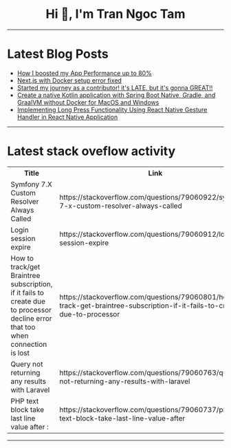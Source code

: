 <h1 align="center">Hi 👋, I'm Tran Ngoc Tam</h1>

---

# Latest Blog Posts 
<!-- BLOG-POST-LIST:START -->
- [How I boosted my App Performance up to 80%](https://dev.to/suyashdev/how-i-boosted-my-app-performance-up-to-80-334n)
- [Next.js with Docker setup error fixed](https://dev.to/uwancha/nextjs-with-docker-setup-error-fixed-2b3j)
- [Started my journey as a contributor! it&#39;s LATE, but it&#39;s gonna GREAT!!](https://dev.to/sitam_jyotisahoo_0273f60/started-my-journey-as-a-contributor-its-late-but-its-gonna-great-4if5)
- [Create a native Kotlin application with Spring Boot Native, Gradle, and GraalVM without Docker for MacOS and Windows](https://dev.to/devslm/create-a-native-kotlin-application-with-spring-boot-native-gradle-and-graalvm-without-docker-for-macos-and-windows-3p4j)
- [Implementing Long Press Functionality Using React Native Gesture Handler in React Native Application](https://dev.to/tmayank860/implementing-long-press-functionality-using-react-native-gesture-handler-in-react-native-application-3f16)
<!-- BLOG-POST-LIST:END -->

---

# Latest stack oveflow activity
<table>
  <tr><th>Title</th><th>Link</th></tr>
  <!-- STACKOVERFLOW:START --><tr><td>Symfony 7.X Custom Resolver Always Called</td><td>https://stackoverflow.com/questions/79060922/symfony-7-x-custom-resolver-always-called</td></tr><tr><td>Login session expire</td><td>https://stackoverflow.com/questions/79060912/login-session-expire</td></tr><tr><td>How to track/get Braintree subscription, if it fails to create due to processor decline error that too when connection is lost</td><td>https://stackoverflow.com/questions/79060801/how-to-track-get-braintree-subscription-if-it-fails-to-create-due-to-processor</td></tr><tr><td>Query not returning any results with Laravel</td><td>https://stackoverflow.com/questions/79060763/query-not-returning-any-results-with-laravel</td></tr><tr><td>PHP text block take last line value after :</td><td>https://stackoverflow.com/questions/79060737/php-text-block-take-last-line-value-after</td></tr><!-- STACKOVERFLOW:END -->
</table>

---


